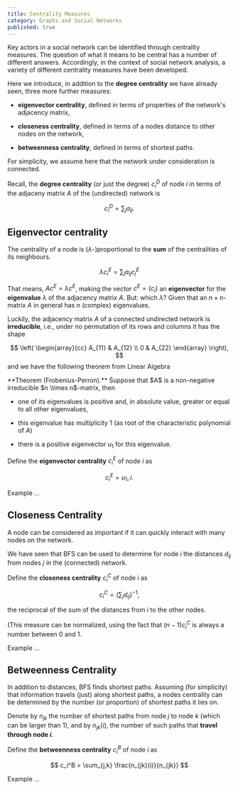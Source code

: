 ```yaml
---
title: Centrality Measures
category: Graphs and Social Networks
published: true
---
```


Key actors in a social network can be identified through centrality
measures.  The question of what it means to be central has a number of
different answers.  Accordingly, in the context of social network
analysis, a variety of different centrality measures have been developed.

Here we introduce, in addition to the **degree centrality** we have already
seen, three more further measures:

* **eigenvector centrality**, defined in terms of properties
of the network's adjacency matrix,

* **closeness centrality**, defined in terms of a nodes distance
to other nodes on the network,

* **betweenness centrality**, defined in terms of shortest paths.

For simplicity, we assume here that the network under consideration
is connected.

Recall, the **degree centrality** (or just the degree) $c_i^D$ of node $i$
in terms of the adjaceny matrix $A$ of the (undirected) network is

$$
c_i^D = \sum_j a_{ij}.
$$

## Eigenvector centrality

The centrality of a node is ($\lambda$-)proportional to the **sum** of the
centralities of its neighbours.

$$
\lambda c_i^E = \sum_j a_{ij} c_j^E
$$

That means, $A c^E = \lambda c^E$, making the vector $c^E = (c_i)$
an **eigenvector** for the **eigenvalue** $\lambda$ of the adjacency matrix
$A$.  But: which $\lambda$?  Given that an $n \times n$-matrix $A$
in general has $n$ (complex) eigenvalues.

Luckily, the adjacency matrix $A$ of a connected undirected network
is **irreducible**, i.e., under no permutation of its rows and columns
it has the shape

$$
\left(
\begin{array}{cc}
A_{11} & A_{12} \\
0 & A_{22}
\end{array}
\right),
$$
and we have the following theorem from Linear Algebra

<div class="note" markdown="1">
**Theorem (Frobenius-Perron).** Ṡuppose that $A$ is a non-negative
irreducible $n \times n$-matrix, then

* one of its eigenvalues is positive and, in absolute value,
greater or equal to all other eigenvalues,

* this eigenvalue has multiplicity $1$ (as root of the characteristic polynomial of $A$)

* there is a positive eigenvector $u_1$ for this eigenvalue.
</div>

Define the **eigenvector centrality** $c_i^E$ of node $i$ as

$$
c_i^E = u_1, i.
$$

Example ...

##  Closeness Centrality

A node can be considered as important if it can quickly
interact with many nodes on the network.

We have seen that BFS can be used to determine for node $i$ the distances
$d_{ij}$ from nodes $j$ in the (connected) network.

Define the **closeness centrality** $c_i^C$  of node $i$ as

$$
c_i^C = (\sum_{j} d_{ij})^{-1},
$$

the reciprocal of the sum of the distances from $i$ to the other nodes.

(This measure can be normalized, using the fact that $(n-1) c_i^C$
is always a number between 0 and 1.

Example ...

##  Betweenness Centrality

In addition to distances, BFS finds shortest paths.
Assuming (for simplicity) that information travels (just)
along shortest paths, a nodes centrality can be determined
by the number (or proportion) of shortest paths it lies on.

Denote by $n_{jk}$ the number of shortest paths from
node $j$ to node $k$ (which can be larger than $1$),
and by $n_{jk}(i)$, the number of such paths
that **travel through node $i$**.

Define the **betweenness centrality** $c_i^B$ of node $i$
as

$$
c_i^B = \sum_{j,k} \frac{n_{jk}(i)}{n_{jk}}
$$

Example ...
